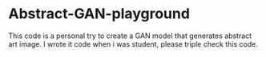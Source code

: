 # Abstract-GAN-playground

This code is a personal try to create a GAN model that generates abstract art image.
I wrote it code when i was student, please triple check this code.
